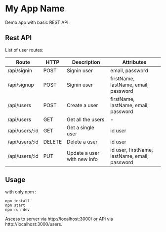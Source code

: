 # My App Name
Demo app with basic REST API.

## Rest API
List of user routes:

Route | HTTP | Description | Attributes
------|------|------------ | ---------
/api/signin | POST | Signin user | email, password
/api/signup | POST | Signin user | firstName, lastName, email, password
/api/users | POST | Create a user | firstName, lastName, email, password
/api/users | GET | Get all the users | -
/api/users/:id | GET | Get a single user | id user
/api/users/:id | DELETE | Delete a user | id user
/api/users/:id | PUT | Update a user with new info | id user, firstName, lastName, email, password

## Usage
with only npm :
```
npm install
npm start
npm run dev
```
Ascess to server via http://localhost:3000/ or API via http://localhost:3000/users.
